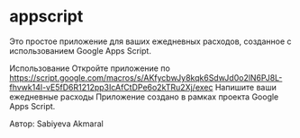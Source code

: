 # appscript
Это простое приложение для ваших ежедневных расходов, созданное с использованием Google Apps Script.

Использование
Откройте приложение по https://script.google.com/macros/s/AKfycbwJy8kqk6SdwJd0o2lN6PJ8L-fhvwk14l-vE5fD6R1212pp3IcAfCtDPe6o2kTRu2Xj/exec
Напишите ваши ежедневные расходы
Приложение создано в рамках проекта Google Apps Script.

Автор: Sabiyeva Akmaral
